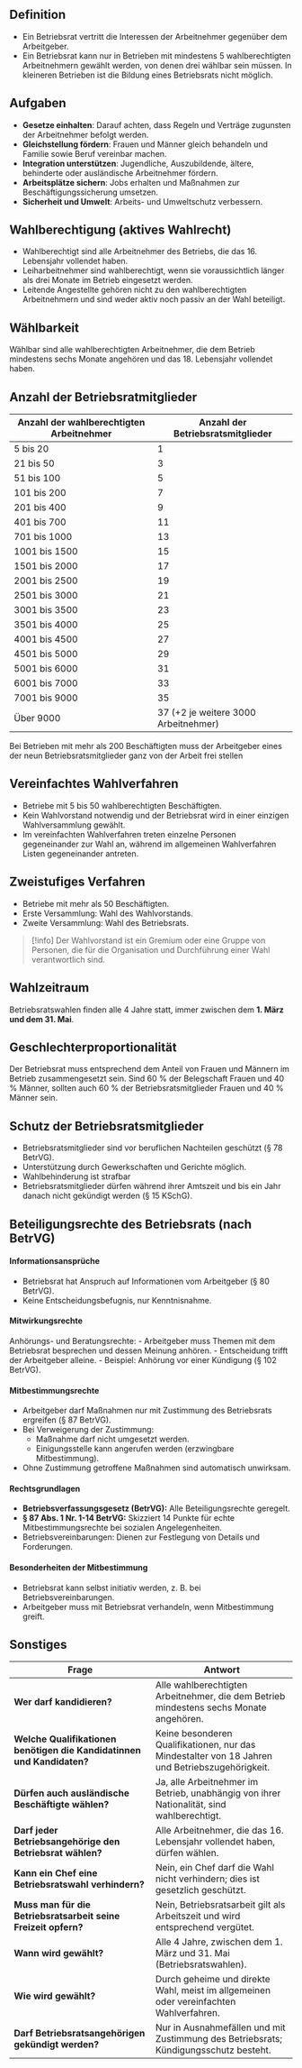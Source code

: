 ## Definition
- Ein Betriebsrat vertritt die Interessen der Arbeitnehmer gegenüber dem Arbeitgeber.
- Ein Betriebsrat kann nur in Betrieben mit mindestens 5 wahlberechtigten Arbeitnehmern gewählt werden, von denen drei wählbar sein müssen. In kleineren Betrieben ist die Bildung eines Betriebsrats nicht möglich.

## Aufgaben
- **Gesetze einhalten**: Darauf achten, dass Regeln und Verträge zugunsten der Arbeitnehmer befolgt werden.
- **Gleichstellung fördern**: Frauen und Männer gleich behandeln und Familie sowie Beruf vereinbar machen.
- **Integration unterstützen**: Jugendliche, Auszubildende, ältere, behinderte oder ausländische Arbeitnehmer fördern.
- **Arbeitsplätze sichern**: Jobs erhalten und Maßnahmen zur Beschäftigungssicherung umsetzen.
- **Sicherheit und Umwelt**: Arbeits- und Umweltschutz verbessern.  

## Wahlberechtigung (aktives Wahlrecht)
- Wahlberechtigt sind alle Arbeitnehmer des Betriebs, die das 16. Lebensjahr vollendet haben.
- Leiharbeitnehmer sind wahlberechtigt, wenn sie voraussichtlich länger als drei Monate im Betrieb eingesetzt werden.
- Leitende Angestellte gehören nicht zu den wahlberechtigten Arbeitnehmern und sind weder aktiv noch passiv an der Wahl beteiligt.

## Wählbarkeit
Wählbar sind alle wahlberechtigten Arbeitnehmer, die dem Betrieb mindestens sechs Monate angehören und das 18. Lebensjahr vollendet haben.
## Anzahl der Betriebsratmitglieder

| Anzahl der wahlberechtigten Arbeitnehmer | Anzahl der Betriebsratsmitglieder    |
| ---------------------------------------- | ------------------------------------ |
| 5 bis 20                                 | 1                                    |
| 21 bis 50                                | 3                                    |
| 51 bis 100                               | 5                                    |
| 101 bis 200                              | 7                                    |
| 201 bis 400                              | 9                                    |
| 401 bis 700                              | 11                                   |
| 701 bis 1000                             | 13                                   |
| 1001 bis 1500                            | 15                                   |
| 1501 bis 2000                            | 17                                   |
| 2001 bis 2500                            | 19                                   |
| 2501 bis 3000                            | 21                                   |
| 3001 bis 3500                            | 23                                   |
| 3501 bis 4000                            | 25                                   |
| 4001 bis 4500                            | 27                                   |
| 4501 bis 5000                            | 29                                   |
| 5001 bis 6000                            | 31                                   |
| 6001 bis 7000                            | 33                                   |
| 7001 bis 9000                            | 35                                   |
| Über 9000                                | 37 (+2 je weitere 3000 Arbeitnehmer) |

Bei Betrieben mit mehr als 200 Beschäftigten muss der Arbeitgeber eines der neun Betriebsratsmitglieder ganz von der Arbeit frei stellen
## Vereinfachtes Wahlverfahren
- Betriebe mit 5 bis 50 wahlberechtigten Beschäftigten.
- Kein Wahlvorstand notwendig und der Betriebsrat wird in einer einzigen Wahlversammlung gewählt.
- Im vereinfachten Wahlverfahren treten einzelne Personen gegeneinander zur Wahl an, während im allgemeinen Wahlverfahren Listen gegeneinander antreten.

## Zweistufiges Verfahren
- Betriebe mit mehr als 50 Beschäftigten.
- Erste Versammlung: Wahl des Wahlvorstands.
- Zweite Versammlung: Wahl des Betriebsrats.


> [!info]
> Der Wahlvorstand ist ein Gremium oder eine Gruppe von Personen, die für die Organisation und Durchführung einer Wahl verantwortlich sind.
> 
## Wahlzeitraum
Betriebsratswahlen finden alle 4 Jahre statt, immer zwischen dem **1. März und dem 31. Mai**.

## Geschlechterproportionalität
Der Betriebsrat muss entsprechend dem Anteil von Frauen und Männern im Betrieb zusammengesetzt sein. Sind 60 % der Belegschaft Frauen und 40 % Männer, sollten auch 60 % der Betriebsratsmitglieder Frauen und 40 % Männer sein.

## Schutz der Betriebsratsmitglieder
- Betriebsratsmitglieder sind vor beruflichen Nachteilen geschützt (§ 78 BetrVG).
- Unterstützung durch Gewerkschaften und Gerichte möglich.
- Wahlbehinderung ist strafbar
- Betriebsratsmitglieder dürfen während ihrer Amtszeit und bis ein Jahr danach nicht gekündigt werden (§ 15 KSchG).

## Beteiligungsrechte des Betriebsrats (nach BetrVG)

#### Informationsansprüche
- Betriebsrat hat Anspruch auf Informationen vom Arbeitgeber (§ 80 BetrVG).
- Keine Entscheidungsbefugnis, nur Kenntnisnahme.
#### Mitwirkungsrechte
Anhörungs- und Beratungsrechte:
	- Arbeitgeber muss Themen mit dem Betriebsrat besprechen und dessen Meinung anhören.
	- Entscheidung trifft der Arbeitgeber alleine.
	- Beispiel: Anhörung vor einer Kündigung (§ 102 BetrVG).
#### Mitbestimmungsrechte
- Arbeitgeber darf Maßnahmen nur mit Zustimmung des Betriebsrats ergreifen (§ 87 BetrVG).
- Bei Verweigerung der Zustimmung:
	- Maßnahme darf nicht umgesetzt werden.
	- Einigungsstelle kann angerufen werden (erzwingbare Mitbestimmung).
- Ohne Zustimmung getroffene Maßnahmen sind automatisch unwirksam.

#### Rechtsgrundlagen
- **Betriebsverfassungsgesetz (BetrVG):** Alle Beteiligungsrechte geregelt.
- **§ 87 Abs. 1 Nr. 1-14 BetrVG:** Skizziert 14 Punkte für echte Mitbestimmungsrechte bei sozialen Angelegenheiten.
- Betriebsvereinbarungen: Dienen zur Festlegung von Details und Forderungen.
#### Besonderheiten der Mitbestimmung
- Betriebsrat kann selbst initiativ werden, z. B. bei Betriebsvereinbarungen.
- Arbeitgeber muss mit Betriebsrat verhandeln, wenn Mitbestimmung greift.
    
## Sonstiges
| Frage                                              | Antwort                                                                                       |
|----------------------------------------------------|-----------------------------------------------------------------------------------------------|
| **Wer darf kandidieren?**                          | Alle wahlberechtigten Arbeitnehmer, die dem Betrieb mindestens sechs Monate angehören.         |
| **Welche Qualifikationen benötigen die Kandidatinnen und Kandidaten?** | Keine besonderen Qualifikationen, nur das Mindestalter von 18 Jahren und Betriebszugehörigkeit. |
| **Dürfen auch ausländische Beschäftigte wählen?**  | Ja, alle Arbeitnehmer im Betrieb, unabhängig von ihrer Nationalität, sind wahlberechtigt.      |
| **Darf jeder Betriebsangehörige den Betriebsrat wählen?** | Alle Arbeitnehmer, die das 16. Lebensjahr vollendet haben, dürfen wählen.                     |
| **Kann ein Chef eine Betriebsratswahl verhindern?** | Nein, ein Chef darf die Wahl nicht verhindern; dies ist gesetzlich geschützt.                  |
| **Muss man für die Betriebsratsarbeit seine Freizeit opfern?** | Nein, Betriebsratsarbeit gilt als Arbeitszeit und wird entsprechend vergütet.                  |
| **Wann wird gewählt?**                             | Alle 4 Jahre, zwischen dem 1. März und 31. Mai (Betriebsratswahlen).                          |
| **Wie wird gewählt?**                              | Durch geheime und direkte Wahl, meist im allgemeinen oder vereinfachten Wahlverfahren.          |
| **Darf Betriebsratsangehörigen gekündigt werden?** | Nur in Ausnahmefällen und mit Zustimmung des Betriebsrats; Kündigungsschutz besteht.           |
